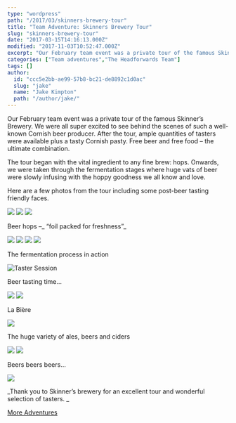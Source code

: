 ```yaml
---
type: "wordpress"
path: "/2017/03/skinners-brewery-tour"
title: "Team Adventure: Skinners Brewery Tour"
slug: "skinners-brewery-tour"
date: "2017-03-15T14:16:13.000Z"
modified: "2017-11-03T10:52:47.000Z"
excerpt: "Our February team event was a private tour of the famous Skinner’s Brewery. We were all super excited to see behind the scenes of such a well-known Cornish beer producer. After the tour, ample quantities of tasters were available plus a tasty Cornish pasty. Free beer and free food – the ultimate combination. The tour began with …"
categories: ["Team adventures","The Headforwards Team"]
tags: []
author:
  id: "ccc5e2bb-ae99-57b8-bc21-de8892c1d0ac"
  slug: "jake"
  name: "Jake Kimpton"
  path: "/author/jake/"
---
```

Our February team event was a private tour of the famous Skinner’s Brewery. We were all super excited to see behind the scenes of such a well-known Cornish beer producer. After the tour, ample quantities of tasters were available plus a tasty Cornish pasty. Free beer and free food – the ultimate combination.

The tour began with the vital ingredient to any fine brew: hops. Onwards, we were taken through the fermentation stages where huge vats of beer were slowly infusing with the hoppy goodness we all know and love.

Here are a few photos from the tour including some post-beer tasting friendly faces.

![](/wp-content/uploads/2017/03/headforwards-team-adventure-skinners-brewery-tour-2017-17.jpg)
![](/wp-content/uploads/2017/03/headforwards-team-adventure-skinners-brewery-tour-2017-19.jpg)
![](/wp-content/uploads/2017/03/headforwards-team-adventure-skinners-brewery-tour-2017-21.jpg)

Beer hops –_ “foil packed for freshness”_

![](/wp-content/uploads/2017/03/headforwards-team-adventure-skinners-brewery-tour-2017-22.jpg)
![](/wp-content/uploads/2017/03/headforwards-team-adventure-skinners-brewery-tour-2017-24.jpg)
![](/wp-content/uploads/2017/03/headforwards-team-adventure-skinners-brewery-tour-2017-25.jpg)
![](/wp-content/uploads/2017/03/headforwards-team-adventure-skinners-brewery-tour-2017-27.jpg)

The fermentation process in action

![](/wp-content/uploads/2017/03/headforwards-team-adventure-skinners-brewery-tour-2017-2-300x225.jpg "Taster Session")

Beer tasting time…

![](/wp-content/uploads/2017/03/headforwards-team-adventure-skinners-brewery-tour-2017-5.jpg)
![](/wp-content/uploads/2017/03/headforwards-team-adventure-skinners-brewery-tour-2017-8.jpg)

La Bière

![](/wp-content/uploads/2017/03/headforwards-team-adventure-skinners-brewery-tour-2017-11.jpg)

The huge variety of ales, beers and ciders

![](/wp-content/uploads/2017/03/headforwards-team-adventure-skinners-brewery-tour-2017-29.jpg)
![](/wp-content/uploads/2017/03/headforwards-team-adventure-skinners-brewery-tour-2017-30.jpg)

Beers beers beers…

![](/wp-content/uploads/2017/03/headforwards-team-adventure-skinners-brewery-tour-2017-34.jpg)

_Thank you to Skinner’s brewery for an excellent tour and wonderful selection of tasters. _

[More Adventures](https://www.headforwards.com/category/team-adventures/)